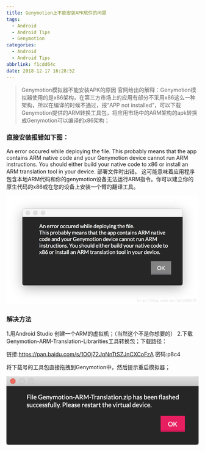 ```yaml
---
title: Genymotion上不能安装APK软件的问题
tags:
  - Android
  - Android Tips
  - Genymotion
categories:
  - Android
  - Android Tips
abbrlink: f1cdd64c
date: 2018-12-17 16:28:52
---
```


> Genymotion模拟器不能安装APK的原因
> 官网给出的解释：Genymotion模拟器使用的是x86架构，在第三方市场上的应用有部分不采用x86这么一种架构，所以在编译的时候不通过，报“APP not installed”，可以下载Genymotion提供的ARM转换工具包，将应用市场中的ARM架构的apk转换成Genymotion可以编译的x86架构；

### 直接安装报错如下图：

An error occured while deploying the file.
This probably means that the app contains ARM native code and your Genymotion device cannot run ARM instructions. You should either build your native code to x86 or install an ARM translation tool in your device.
部署文件时出错。
这可能意味着应用程序包含本地ARM代码和你的genymotion设备无法运行ARM指令。你可以建立你的原生代码的x86或在您的设备上安装一个臂的翻译工具。

<!--more-->

![](https://raw.githubusercontent.com/zhangmiaocc/blogImageResource/master/img/20190514141331.png)

### 解决方法
1.用Android Studio 创建一个ARM的虚拟机；（当然这个不是你想要的）
2.下载Genymotion-ARM-Translation-Librarities工具转换包；下载路径：

链接:https://pan.baidu.com/s/1OOj72JqNnTtSZJnCXCoFzA  密码:p8c4

将下载号的工具包直接拖拽到Genymotion中，然后提示重启模拟器；


![](https://raw.githubusercontent.com/zhangmiaocc/blogImageResource/master/img/20190514141414.png)